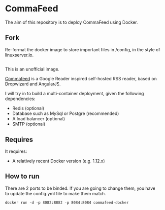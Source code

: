 # CommaFeed

The aim of this repository is to deploy CommaFeed using Docker.


## Fork

Re-format the docker image to store important files in /config, in the style of linuxserver.io. 

##

This is an unofficial image.

[Commafeed](https://github.com/Athou/commafeed) is a Google Reader inspired self-hosted RSS reader, based on Dropwizard and AngularJS.

I will try in to build a multi-container deployment, given the following dependencies:
  - Redis (optional)
  - Database such as MySql or Postgre (recommended)
  - A load balancer (optional)
  - SMTP (optional)

## Requires

It requires:
  - A relatively recent Docker version (e.g. 1.12.x)
  
## How to run

There are 2 ports to be binded.
If you are going to change them, you have to update the config.yml file to make them match.

```
docker run -d -p 8082:8082 -p 8084:8084 commafeed-docker
```
